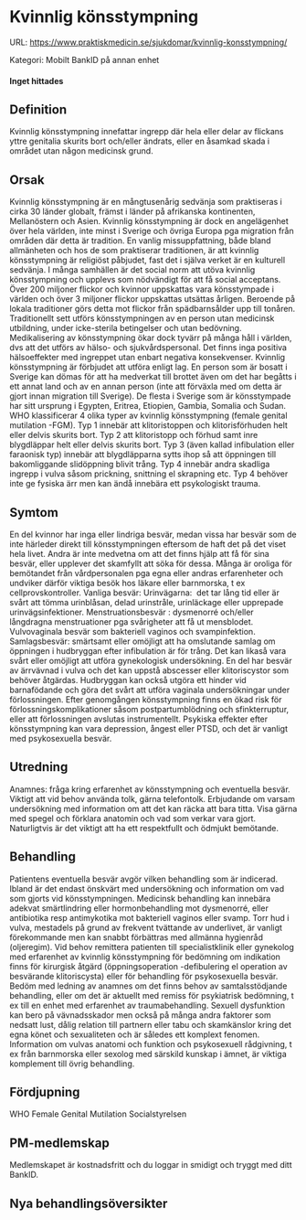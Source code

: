 # Kvinnlig könsstympning

URL: https://www.praktiskmedicin.se/sjukdomar/kvinnlig-konsstympning/



Kategori: Mobilt BankID på annan enhet

#### Inget hittades

## Definition

Kvinnlig könsstympning innefattar ingrepp där hela eller delar av flickans yttre genitalia skurits bort och/eller ändrats, eller en åsamkad skada i området utan någon medicinsk grund.

## Orsak

Kvinnlig könsstympning är en mångtusenårig sedvänja som praktiseras i cirka 30 länder globalt, främst i länder på afrikanska kontinenten, Mellanöstern och Asien. Kvinnlig könsstympning är dock en angelägenhet över hela världen, inte minst i Sverige och övriga Europa pga migration från områden där detta är tradition. En vanlig missuppfattning, både bland allmänheten och hos de som praktiserar traditionen, är att kvinnlig könsstympning är religiöst påbjudet, fast det i själva verket är en kulturell sedvänja. I många samhällen är det social norm att utöva kvinnlig könsstympning och upplevs som nödvändigt för att få social acceptans. Över 200 miljoner flickor och kvinnor uppskattas vara könsstympade i världen och över 3 miljoner flickor uppskattas utsättas årligen. Beroende på lokala traditioner görs detta mot flickor från spädbarnsålder upp till tonåren. Traditionellt sett utförs könsstympningen av en person utan medicinsk utbildning, under icke-sterila betingelser och utan bedövning. Medikalisering av könsstympning ökar dock tyvärr på många håll i världen, dvs att det utförs av hälso- och sjukvårdspersonal. Det finns inga positiva hälsoeffekter med ingreppet utan enbart negativa konsekvenser.
Kvinnlig könsstympning är förbjudet att utföra enligt lag. En person som är bosatt i Sverige kan dömas för att ha medverkat till brottet även om det har begåtts i ett annat land och av en annan person (inte att förväxla med om detta är gjort innan migration till Sverige). De flesta i Sverige som är könsstympade har sitt ursprung i Egypten, Eritrea, Etiopien, Gambia, Somalia och Sudan.
WHO klassificerar 4 olika typer av kvinnlig könsstympning (female genital mutilation -FGM). Typ 1 innebär att klitoristoppen och klitorisförhuden helt eller delvis skurits bort. Typ 2 att klitoristopp och förhud samt inre blygdläppar helt eller delvis skurits bort. Typ 3 (även kallad infibulation eller faraonisk typ) innebär att blygdläpparna sytts ihop så att öppningen till bakomliggande slidöppning blivit trång. Typ 4 innebär andra skadliga ingrepp i vulva såsom prickning, snittning el skrapning etc. Typ 4 behöver inte ge fysiska ärr men kan ändå innebära ett psykologiskt trauma.

## Symtom

En del kvinnor har inga eller lindriga besvär, medan vissa har besvär som de inte härleder direkt till könsstympningen eftersom de haft det på det viset hela livet. Andra är inte medvetna om att det finns hjälp att få för sina besvär, eller upplever det skamfyllt att söka för dessa. Många är oroliga för bemötandet från vårdpersonalen pga egna eller andras erfarenheter och undviker därför viktiga besök hos läkare eller barnmorska, t ex cellprovskontroller.
Vanliga besvär:
Urinvägarna:  det tar lång tid eller är svårt att tömma urinblåsan, delad urinstråle, urinläckage eller upprepade urinvägsinfektioner. Menstruationsbesvär : dysmenorré och/eller långdragna menstruationer pga svårigheter att få ut mensblodet. Vulvovaginala besvär som bakteriell vaginos och svampinfektion. Samlagsbesvär: smärtsamt eller omöjligt att ha omslutande samlag om öppningen i hudbryggan efter infibulation är för trång.
Det kan likaså vara svårt eller omöjligt att utföra gynekologisk undersökning. En del har besvär av ärrvävnad i vulva och det kan uppstå abscesser eller klitoriscystor som behöver åtgärdas.
Hudbryggan kan också utgöra ett hinder vid barnafödande och göra det svårt att utföra vaginala undersökningar under förlossningen. Efter genomgången könsstympning finns en ökad risk för förlossningskomplikationer såsom postpartumblödning och sfinkterruptur, eller att förlossningen avslutas instrumentellt.
Psykiska effekter efter könsstympning kan vara depression, ångest eller PTSD, och det är vanligt med psykosexuella besvär.

## Utredning

Anamnes: fråga kring erfarenhet av könsstympning och eventuella besvär. Viktigt att vid behov använda tolk, gärna telefontolk. Erbjudande om varsam undersökning med information om att det kan räcka att bara titta. Visa gärna med spegel och förklara anatomin och vad som verkar vara gjort. Naturligtvis är det viktigt att ha ett respektfullt och ödmjukt bemötande.

## Behandling

Patientens eventuella besvär avgör vilken behandling som är indicerad. Ibland är det endast önskvärt med undersökning och information om vad som gjorts vid könsstympningen. Medicinsk behandling kan innebära adekvat smärtlindring eller hormonbehandling mot dysmenorré, eller antibiotika resp antimykotika mot bakteriell vaginos eller svamp.
Torr hud i vulva, mestadels på grund av frekvent tvättande av underlivet, är vanligt förekommande men kan snabbt förbättras med allmänna hygienråd (oljeregim).
Vid behov remittera patienten till specialistklinik eller gynekolog med erfarenhet av kvinnlig könsstympning för bedömning om indikation finns för kirurgisk åtgärd (öppningsoperation -defibulering el operation av besvärande klitoriscysta) eller för behandling för psykosexuella besvär.
Bedöm med ledning av anamnes om det finns behov av samtalsstödjande behandling, eller om det är aktuellt med remiss för psykiatrisk bedömning, t ex till en enhet med erfarenhet av traumabehandling.
Sexuell dysfunktion kan bero på vävnadsskador men också på många andra faktorer som nedsatt lust, dålig relation till partnern eller tabu och skamkänslor kring det egna könet och sexualiteten och är således ett komplext fenomen. Information om vulvas anatomi och funktion och psykosexuell rådgivning, t ex från barnmorska eller sexolog med särskild kunskap i ämnet, är viktiga komplement till övrig behandling.

## Fördjupning

WHO Female Genital Mutilation
Socialstyrelsen

## PM-medlemskap

Medlemskapet är kostnadsfritt och du loggar in smidigt och tryggt med ditt BankID.

## Nya behandlingsöversikter

